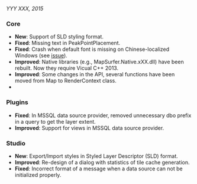 *YYY XXX, 2015*
 
### Core ###
- **New**: Support of SLD styling format.
- **Fixed**: Missing text in PeakPointPlacement.
- **Fixed**: Crash when default font is missing on Chinese-localized Windows (see [issue](https://groups.google.com/forum/#!topic/mapsurfer-net/tuiD11vC6VQ)). 
- **Improved**: Native libraries (e.g., MapSurfer.Native.xXX.dll) have been rebuilt. Now they require Vicual C++ 2013. 
- **Improved**: Some changes in the API, several functions have been moved from Map to RenderContext class.
- 
### Plugins ###
- **Fixed**: In MSSQL data source provider, removed unnecessary dbo prefix in a query to get the layer extent.
- **Improved**: Support for views in MSSQL data source provider.

### Studio ###

- **New**: Export/Import styles in Styled Layer Descriptor (SLD) format.
- **Improved**: Re-design of a dialog with statistics of tile cache generation.
- **Fixed**: Incorrect format of a message when a data source can not be initialized properly.

